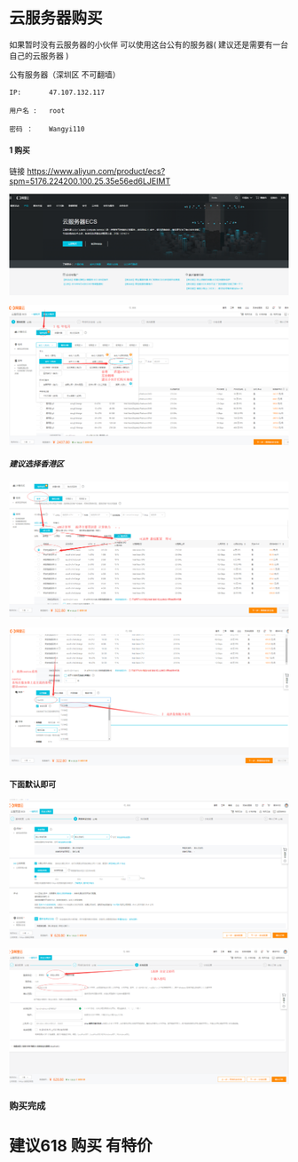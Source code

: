 # 云服务器购买

> 
>

如果暂时没有云服务器的小伙伴  可以使用这台公有的服务器(  建议还是需要有一台自己的云服务器  )



公有服务器（深圳区   不可翻墙）

```
IP:       47.107.132.117

用户名 :   root

密码 ：    Wangyi110
```

#### 1 购买  

链接   https://www.aliyun.com/product/ecs?spm=5176.224200.100.25.35e56ed6LJEIMT

![1](image\1.jpg)

![2](image/2.jpg)

##### 建议选择香港区

![3](image/3.jpg)

![](image/4.jpg)

#### 下面默认即可

![5](image/5.jpg)

![6](image/6.jpg)

### 购买完成



# 建议618   购买   有特价